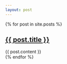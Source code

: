 ```yaml
---
layout: post
---
```

{% for post in site.posts %}
  <h2><a href="{{ post.url | relative_url }}">{{ post.title }}</a></h2>
  <div class="post-content">
    {{ post.content }}
  </div>
{% endfor %}